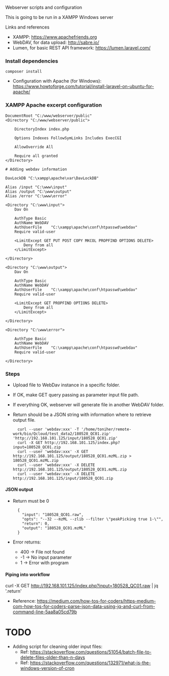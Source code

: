 Webserver scripts and configuration

This is going to be run in a XAMPP Windows server

Links and references

* XAMPP: https://www.apachefriends.org
* WebDAV, for data upload: http://sabre.io/
* Lumen, for basic REST API framework: https://lumen.laravel.com/

### Install dependencies

    composer install


* Configuration with Apache (for Windows): https://www.howtoforge.com/tutorial/install-laravel-on-ubuntu-for-apache/

### XAMPP Apache excerpt configuration

    DocumentRoot "C:/www/webserver/public"
    <Directory "C:/www/webserver/public">

        DirectoryIndex index.php

        Options Indexes FollowSymLinks Includes ExecCGI

        AllowOverride All

        Require all granted
    </Directory>

    # Adding webdav information

    DavLockDB "C:\xampp\apache\var\DavLockDB"

    Alias /input "C:\www\input"
    Alias /output "C:\www\output"
    Alias /error "C:\www\error"

    <Directory "C:\www\input">
        Dav On

        AuthType Basic
        AuthName WebDAV
        AuthUserFile	"C:\xampp\apache\conf\htpasswd\webdav"
        Require valid-user

        <LimitExcept GET PUT POST COPY MKCOL PROPFIND OPTIONS DELETE>
            Deny from all
        </LimitExcept>

    </Directory>

    <Directory "C:\www\output">
        Dav On

        AuthType Basic
        AuthName WebDAV
        AuthUserFile	"C:\xampp\apache\conf\htpasswd\webdav"
        Require valid-user

        <LimitExcept GET PROPFIND OPTIONS DELETE>
            Deny from all
        </LimitExcept>

    </Directory>

    <Directory "C:\www\error">

        AuthType Basic
        AuthName WebDAV
        AuthUserFile	"C:\xampp\apache\conf\htpasswd\webdav"
        Require valid-user

    </Directory>

### Steps

* Upload file to WebDav instance in a specific folder.
* If OK, make GET query passing as parameter input file path.
* If everything OK, webserver will generate file in another WebDAV folder.
* Return should be a JSON string with information where to retrieve output file.


        curl --user 'webdav:xxx' -T '/home/toniher/remote-work/bio/Qcloud/test_data2/180528_QC01.zip' 'http://192.168.101.125/input/180528_QC01.zip'
        curl -X GET http://192.168.101.125/index.php?input=180528_QC01.zip
        curl --user 'webdav:xxx' -X GET http://192.168.101.125/output/180528_QC01.mzML.zip > 180528_QC01.mzML.zip
        curl --user 'webdav:xxx' -X DELETE http://192.168.101.125/output/180528_QC01.mzML.zip
        curl --user 'webdav:xxx' -X DELETE http://192.168.101.125/input/180528_QC01.zip


#### JSON output

* Return must be 0

        {
          "input": "180528_QC01.raw",
          "opts": "--32 --mzML --zlib --filter \"peakPicking true 1-\"",
          "return": 0,
          "output": "180528_QC01.mzML"
        }

* Error returns:
    * 400 -> File not found
    * -1 -> No input parameter
    * 1 -> Error with program

#### Piping into workflow

curl -X GET http://192.168.101.125/index.php?input=180528_QC01.raw | jq '.return'

* Reference: https://medium.com/how-tos-for-coders/https-medium-com-how-tos-for-coders-parse-json-data-using-jq-and-curl-from-command-line-5aa8a05cd79b

# TODO

* Adding script for cleaning older input files:
    * Ref: https://stackoverflow.com/questions/51054/batch-file-to-delete-files-older-than-n-days
    * Ref: https://stackoverflow.com/questions/132971/what-is-the-windows-version-of-cron





